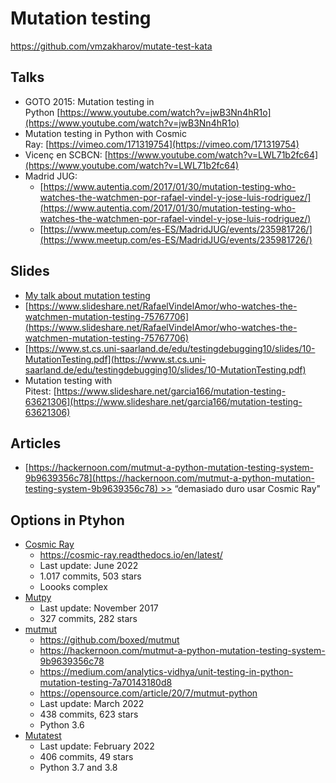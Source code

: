 # Mutation testing

https://github.com/vmzakharov/mutate-test-kata


## Talks

- GOTO 2015: Mutation testing in Python [https://www.youtube.com/watch?v=jwB3Nn4hR1o](https://www.youtube.com/watch?v=jwB3Nn4hR1o)
- Mutation testing in Python with Cosmic Ray: [https://vimeo.com/171319754](https://vimeo.com/171319754)
- Vicenç en SCBCN: [https://www.youtube.com/watch?v=LWL71b2fc64](https://www.youtube.com/watch?v=LWL71b2fc64)
- Madrid JUG:
    - [https://www.autentia.com/2017/01/30/mutation-testing-who-watches-the-watchmen-por-rafael-vindel-y-jose-luis-rodriguez/](https://www.autentia.com/2017/01/30/mutation-testing-who-watches-the-watchmen-por-rafael-vindel-y-jose-luis-rodriguez/)
    - [https://www.meetup.com/es-ES/MadridJUG/events/235981726/](https://www.meetup.com/es-ES/MadridJUG/events/235981726/)


## Slides
- [My talk about mutation testing](https://docs.google.com/presentation/d/e/2PACX-1vRQLjeHWO7uYC9_GtZR0H9xWTAmFOMOcy55hWC2Ljo1Xslhk9pDlwKAwpsJz0LKgKKKrCEPclp9RaOo/pub?start=false&loop=false&delayms=3000)
- [https://www.slideshare.net/RafaelVindelAmor/who-watches-the-watchmen-mutation-testing-75767706](https://www.slideshare.net/RafaelVindelAmor/who-watches-the-watchmen-mutation-testing-75767706)
- [https://www.st.cs.uni-saarland.de/edu/testingdebugging10/slides/10-MutationTesting.pdf](https://www.st.cs.uni-saarland.de/edu/testingdebugging10/slides/10-MutationTesting.pdf)
- Mutation testing with Pitest: [https://www.slideshare.net/garcia166/mutation-testing-63621306](https://www.slideshare.net/garcia166/mutation-testing-63621306)


## Articles
- [https://hackernoon.com/mutmut-a-python-mutation-testing-system-9b9639356c78](https://hackernoon.com/mutmut-a-python-mutation-testing-system-9b9639356c78) >> “demasiado duro usar Cosmic Ray"


## Options in Ptyhon

- [Cosmic Ray](https://github.com/sixty-north/cosmic-ray)
    - https://cosmic-ray.readthedocs.io/en/latest/
    - Last update: June 2022
    - 1.017 commits, 503 stars
    - Loooks complex
- [Mutpy](https://github.com/mutpy/mutpy)
    - Last update: November 2017
    - 327 commits, 282 stars
- [mutmut](https://mutmut.readthedocs.io/en/latest/)
    - https://github.com/boxed/mutmut
    - https://hackernoon.com/mutmut-a-python-mutation-testing-system-9b9639356c78
    - https://medium.com/analytics-vidhya/unit-testing-in-python-mutation-testing-7a70143180d8
    - https://opensource.com/article/20/7/mutmut-python
    - Last update: March 2022
    - 438 commits, 623 stars
    - Python 3.6
- [Mutatest](https://mutatest.readthedocs.io/en/latest/)
    - Last update: February 2022
    - 406 commits, 49 stars
    - Python 3.7 and 3.8
